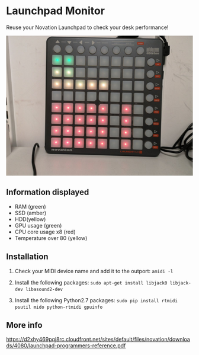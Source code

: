 # Launchpad Monitor

Reuse your Novation Launchpad to check your desk performance!

![Alt text](launchpad.jpg?raw=true)

## Information displayed
* RAM (green)
* SSD (amber)
* HDD(yellow)
* GPU usage (green)
* CPU core usage x8 (red)
* Temperature over 80 (yellow)

## Installation

1. Check your MIDI device name and add it to the outport:
`amidi -l`

2. Install the following packages:
`sudo apt-get install libjack0 libjack-dev libasound2-dev`

3. Install the following Python2.7 packages:
`sudo pip install rtmidi psutil mido python-rtmidi gpuinfo`

## More info

https://d2xhy469pqj8rc.cloudfront.net/sites/default/files/novation/downloads/4080/launchpad-programmers-reference.pdf